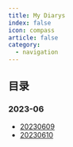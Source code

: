```yaml
---
title: My Diarys
index: false
icon: compass
article: false
category:
  - navigation
---
```


## 目录

### 2023-06

- [20230609](20230609.md)
- [20230610](20230610.md)
